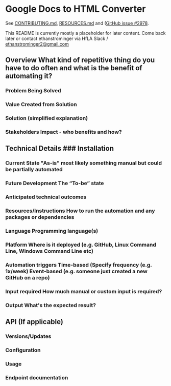 # Google Docs to HTML Converter

See [CONTRIBUTING.md](./CONTRIBUTING.md), [RESOURCES.md](./RESOURCES.md) and ([GitHub issue #2978](https://github.com/hackforla/website/issues/2978).


This README is currently mostly a placeholder for later content.  Come back later or contact ethanstrominger via HfLA Slack / ethanstrominger2@gmail.com

## Overview What kind of repetitive thing do you have to do often and what is the benefit of automating it?

### Problem Being Solved

### Value Created from Solution

### Solution (simplified explanation)

### Stakeholders Impact - who benefits and how?

## Technical Details ### Installation

### Current State "As-is" most likely something manual but could be partially automated

### Future Development The “To-be” state

### Anticipated technical outcomes

### Resources/Instructions How to run the automation and any packages or dependencies

### Language Programming language(s)

### Platform Where is it deployed (e.g. GitHub, Linux Command Line, Windows Command Line etc)

### Automation triggers Time-based (Specify frequency (e.g. 1x/week) Event-based (e.g. someone just created a new GitHub on a repo)

### Input required How much manual or custom input is required?

### Output What's the expected result?

## API (If applicable)
### Versions/Updates
### Configuration
### Usage
### Endpoint documentation

